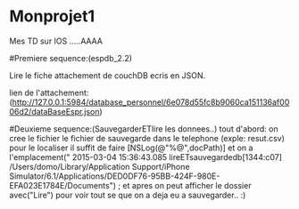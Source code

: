 # Monprojet1
Mes TD sur IOS .....AAAA

#Premiere sequence:(espdb_2.2)

Lire le fiche attachement de couchDB ecris en JSON.

lien de l'attachement: (http://127.0.0.1:5984/database_personnel/6e078d55fc8b9060ca151136af0006d2/dataBaseEspr.json)

#Deuxieme sequence:(SauvegarderETlire les donnees..)
tout d'abord:
on cree le fichier le fichier de sauvegarde dans le telephone (exple: resut.csv) pour le localiser il suffit de faire [NSLog(@"%@",docPath)] et on a l'emplacement(" 2015-03-04 15:36:43.085 lireETsauvegardedb[1344:c07] /Users/domo/Library/Application Support/iPhone Simulator/6.1/Applications/DED0DF76-95BB-424F-980E-EFA023E1784E/Documents") ; et apres on peut afficher le dossier avec("Lire") pour voir tout se que on a deja eu a sauvegarder.. :)
